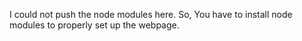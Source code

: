I could not push the node modules here. So, You have to install node modules to properly set up the webpage.
